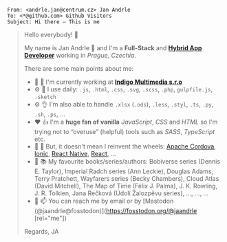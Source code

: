 ```
From: <andrle.jan@centrum.cz> Jan Andrle
To: <*@github.com> Github Visitors
Subject: Hi there – This is me
```
> Hello everybody! :wave:
> 
> My name is Jan Andrle :man: and I'm a **Full-Stack** and [**Hybrid App Developer**](https://ionicframework.com/resources/articles/what-is-hybrid-app-development) working in *Prague, Czechia*.
>
> There are some main points about me:
> - :office: :hammer: I'm currently working at [**Indigo Multimedia s.r.o**](https://github.com/IndigoMultimediaTeam)
> - :gear: :muscle: I use daily: `.js`, `.html`, `.css`, `.svg`, `.scss`, `.php`, `gulpfile.js`, `.sketch`
> - :gear: :ok_hand: I'm also able to handle `.xlsx` (`.ods`), `.less`, `.styl`, `.ts`, `.py`, `.sh`, `.ps`, …
> - :heart: :thumbsup: I'm a **huge fan of vanilla** *JavaScript*, *CSS* and *HTML* so I'm trying not to “overuse” (helpful) tools such as *SASS*, *TypeScript* etc.
> - :wrench: :hammer: But, it doesn't mean I reinvent the wheels: [Apache Cordova](https://cordova.apache.org/ "Mobile apps with HTML, CSS & JS | Target multiple platforms with one code base | Free and open source"), [Ionic](https://ionicframework.com/ "Cross-Platform Mobile App Development"), [React Native](https://reactnative.dev/ "A framework for building native apps using React"), [React](https://reactjs.org/ "A JavaScript library for building user interfaces"), …
> - :book: :books: My favourite books/series/authors: Bobiverse series (Dennis E. Taylor), Imperial Radch series (Ann Leckie), Douglas Adams, Terry Pratchett, Wayfarers series (Becky Chambers), Cloud Atlas (David Mitchell), The Map of Time (Félix J. Palma), J. K. Rowling, J. R. Tolkien, Jana Rečková (Údolí Žalozpěvu series), …, …, …
> - :speech_balloon: :mailbox: You can reach me by email or by [Mastodon (@jaandrle@fosstodon)](https://fosstodon.org/@jaandrle [rel="me"])
>
> Regards,
> JA
